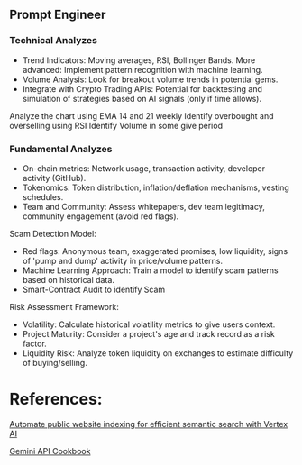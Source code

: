 ## Prompt Engineer

### Technical Analyzes

* Trend Indicators: Moving averages, RSI, Bollinger Bands. More advanced: Implement pattern recognition with machine learning.
* Volume Analysis: Look for breakout volume trends in potential gems.
* Integrate with Crypto Trading APIs: Potential for backtesting and simulation of strategies based on AI signals (only if time allows).

Analyze the chart using EMA 14 and 21 weekly
Identify overbought and overselling using RSI
Identify Volume in some give period

### Fundamental Analyzes
* On-chain metrics: Network usage, transaction activity, developer activity (GitHub).
* Tokenomics: Token distribution, inflation/deflation mechanisms, vesting schedules.
* Team and Community: Assess whitepapers, dev team legitimacy, community engagement (avoid red flags).

Scam Detection Model:
* Red flags: Anonymous team, exaggerated promises, low liquidity, signs of 'pump and dump' activity in price/volume patterns.
* Machine Learning Approach: Train a model to identify scam patterns based on historical data.
* Smart-Contract Audit to identify Scam

Risk Assessment Framework:
* Volatility: Calculate historical volatility metrics to give users context.
* Project Maturity: Consider a project's age and track record as a risk factor.
* Liquidity Risk: Analyze token liquidity on exchanges to estimate difficulty of buying/selling.


# References:

[Automate public website indexing for efficient semantic search with Vertex AI](https://cloud.google.com/blog/products/ai-machine-learning/indexing-with-cloud-run-langchain-and-vector-search)

[Gemini API Cookbook](https://github.com/google-gemini/cookbook)